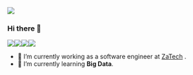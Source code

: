 <img src="https://chaosmin-static.oss-cn-shanghai.aliyuncs.com/images/20200724135836.jpg"/>

### Hi there 👋

<img src="https://img.shields.io/badge/System-Catalina-brightgreen"/><img src="https://img.shields.io/badge/IDE-IntelliJ%20IDEA%202020.1.4-blue"/><img src="https://img.shields.io/badge/JAVA-1.8.0__181-9cf"/><img src="https://img.shields.io/badge/Kotlin-1.3.72--release--468-9cf"/>


- 🔭 I’m currently working as a software engineer at [ZaTech](https://www.zhongan.io/) .
- 🌱 I’m currently learning **Big Data**.

